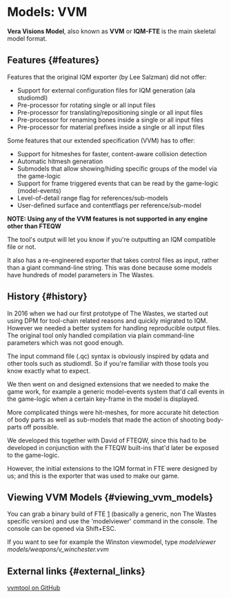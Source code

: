 # Models: VVM
**Vera Visions Model**, also known as **VVM** or **IQM-FTE** is the main
skeletal model format.

## Features {#features}

Features that the original IQM exporter (by Lee Salzman) did not offer:

-   Support for external configuration files for IQM generation (ala
    studiomdl)
-   Pre-processor for rotating single or all input files
-   Pre-processor for translating/repositioning single or all input
    files
-   Pre-processor for renaming bones inside a single or all input files
-   Pre-processor for material prefixes inside a single or all input
    files

Some features that our extended specification (VVM) has to offer:

-   Support for hitmeshes for faster, content-aware collision detection
-   Automatic hitmesh generation
-   Submodels that allow showing/hiding specific groups of the model via
    the game-logic
-   Support for frame triggered events that can be read by the
    game-logic (model-events)
-   Level-of-detail range flag for references/sub-models
-   User-defined surface and contentflags per reference/sub-model

**NOTE: Using any of the VVM features is not supported in any engine
other than FTEQW**

The tool's output will let you know if you're outputting an IQM
compatible file or not.

It also has a re-engineered exporter that takes control files as input,
rather than a giant command-line string. This was done because some
models have hundreds of model parameters in The Wastes.

## History {#history}

In 2016 when we had our first prototype of The Wastes, we started out
using DPM for tool-chain related reasons and quickly migrated to IQM.
However we needed a better system for handling reproducible output
files. The original tool only handled compilation via plain command-line
parameters which was not good enough.

The input command file (.qc) syntax is obviously inspired by qdata and
other tools such as studiomdl. So if you're familiar with those tools
you know exactly what to expect.

We then went on and designed extensions that we needed to make the game
work, for example a generic model-events system that'd call events in
the game-logic when a certain key-frame in the model is displayed.

More complicated things were hit-meshes, for more accurate hit detection
of body parts as well as sub-models that made the action of shooting
body-parts off possible.

We developed this together with David of FTEQW, since this had to be
developed in conjunction with the FTEQW built-ins that'd later be
exposed to the game-logic.

However, the initial extensions to the IQM format in FTE were designed
by us; and this is the exporter that was used to make our game.

## Viewing VVM Models {#viewing_vvm_models}

You can grab a binary build of FTE [1](https://www.fteqw.org/)
(basically a generic, non The Wastes specific version) and use the
'modelviewer' command in the console. The console can be opened via
Shift+ESC.

If you want to see for example the Winston viewmodel, type *modelviewer
models/weapons/v_winchester.vvm*

## External links {#external_links}

[vvmtool on GitHub](https://github.com/VeraVisions/vvmtool)